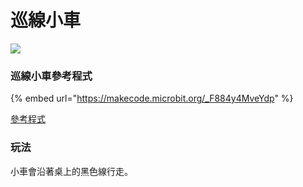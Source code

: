 # 巡線小車

![](https://kittenbothk.readthedocs.io/en/latest/\_images/line\_1.jpg)

### 巡線小車參考程式

{% embed url="https://makecode.microbit.org/_F884y4MveYdp" %}

[參考程式](https://makecode.microbit.org/\_F884y4MveYdp)

### 玩法

小車會沿著桌上的黑色線行走。
